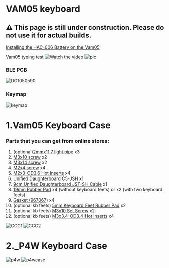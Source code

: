 # VAM05 keyboard
## ⚠️ This page is still under construction. Please do not use it for actual builds.

[Installing the HAC-006 Battery on the Vam05](https://www.youtube.com/watch?v=nf2Lfo7mWOo)

Vam05 typing test
[![Watch the video](https://img.youtube.com/vi/Bp-iAUh05zQ/0.jpg)](https://www.youtube.com/watch?v=Bp-iAUh05zQ)
![pic](https://github.com/user-attachments/assets/a5260453-17ae-480e-a42d-b2fab93b819a)

### BLE PCB
![DO1050590](https://github.com/user-attachments/assets/90faf69d-e296-4b16-a9a9-82fabb80c278)

### Keymap
![keymap](https://github.com/user-attachments/assets/eae2b62c-9242-449d-a5a0-7853587d8611)

# 1.Vam05 Keyboard Case
### Parts that you can get from online stores:
1. (optional)[2mmx11.7 light pipe](https://www.aliexpress.com/item/1005006222625168.html?spm=a2g0o.detail.pcDetailBottomMoreOtherSeller.4.72f2NftKNftKTH&gps-id=pcDetailBottomMoreOtherSeller&scm=1007.40196.439370.0&scm_id=1007.40196.439370.0&scm-url=1007.40196.439370.0&pvid=b57cd1a0-8e76-4e38-8b3b-5f4d05b64347&_t=gps-id:pcDetailBottomMoreOtherSeller,scm-url:1007.40196.439370.0,pvid:b57cd1a0-8e76-4e38-8b3b-5f4d05b64347,tpp_buckets:668%232846%238115%232000&pdp_ext_f=%7B%22order%22%3A%2219%22%2C%22eval%22%3A%221%22%2C%22sceneId%22%3A%2230050%22%7D&pdp_npi=4%40dis%21GBP%211.28%211.28%21%21%2112.10%2112.10%21%4021038e1e17494784789748290eae03%2112000036349580327%21rec%21UK%216343852343%21X&utparam-url=scene%3ApcDetailBottomMoreOtherSeller%7Cquery_from%3A) x3 
2. [M3x10 screw](https://www.aliexpress.com/item/1005004179534786.html?spm=a2g0o.productlist.main.10.eea5493f4uoFC4&aem_p4p_detail=202506080202543719277579238900003490342&algo_pvid=32611623-4362-4cad-b20e-9a435ddd85e5&algo_exp_id=32611623-4362-4cad-b20e-9a435ddd85e5-9&pdp_ext_f=%7B%22order%22%3A%22456%22%2C%22eval%22%3A%221%22%7D&pdp_npi=4%40dis%21GBP%211.24%210.81%21%21%211.63%211.06%21%402103864c17493733743022032e7a1c%2112000028300654706%21sea%21UK%216343852343%21X&curPageLogUid=oarhR68vySRO&utparam-url=scene%3Asearch%7Cquery_from%3A&search_p4p_id=202506080202543719277579238900003490342_3) x2
3. [M3x14 screw](https://www.aliexpress.com/item/1005004179534786.html?spm=a2g0o.productlist.main.10.eea5493f4uoFC4&aem_p4p_detail=202506080202543719277579238900003490342&algo_pvid=32611623-4362-4cad-b20e-9a435ddd85e5&algo_exp_id=32611623-4362-4cad-b20e-9a435ddd85e5-9&pdp_ext_f=%7B%22order%22%3A%22456%22%2C%22eval%22%3A%221%22%7D&pdp_npi=4%40dis%21GBP%211.24%210.81%21%21%211.63%211.06%21%402103864c17493733743022032e7a1c%2112000028300654706%21sea%21UK%216343852343%21X&curPageLogUid=oarhR68vySRO&utparam-url=scene%3Asearch%7Cquery_from%3A&search_p4p_id=202506080202543719277579238900003490342_3) x2
4. [M2x4 screw](https://www.aliexpress.com/item/1005004179534786.html?spm=a2g0o.productlist.main.10.eea5493f4uoFC4&aem_p4p_detail=202506080202543719277579238900003490342&algo_pvid=32611623-4362-4cad-b20e-9a435ddd85e5&algo_exp_id=32611623-4362-4cad-b20e-9a435ddd85e5-9&pdp_ext_f=%7B%22order%22%3A%22456%22%2C%22eval%22%3A%221%22%7D&pdp_npi=4%40dis%21GBP%211.24%210.81%21%21%211.63%211.06%21%402103864c17493733743022032e7a1c%2112000028300654706%21sea%21UK%216343852343%21X&curPageLogUid=oarhR68vySRO&utparam-url=scene%3Asearch%7Cquery_from%3A&search_p4p_id=202506080202543719277579238900003490342_3) x4
5. [M2x3-OD3.6 Hot Inserts](https://www.aliexpress.com/item/1005008173116098.html?spm=a2g0o.productlist.main.27.16f742ddP3Dxac&algo_pvid=0991217f-d625-48ab-b44c-828bdd279fa0&algo_exp_id=0991217f-d625-48ab-b44c-828bdd279fa0-26&pdp_ext_f=%7B%22order%22%3A%2215%22%2C%22eval%22%3A%221%22%7D&pdp_npi=4%40dis%21GBP%212.85%212.85%21%21%213.76%213.76%21%402103956a17493732729253693e0789%2112000044101064070%21sea%21UK%216343852343%21X&curPageLogUid=EfNCatfwjrDD&utparam-url=scene%3Asearch%7Cquery_from%3A) x4
6. [Unified Daughterboard C5-JSH](https://42keebs.eu/shop/parts/unified-daughterboard-udb-c3-c4-c5/?attribute_version=C5%20JSH) x1
7. [9cm Unified Daughterboard JST-SH Cable](https://42keebs.eu/shop/parts/unified-daughterboard-jst-sh-cable/?attribute_length=9%20cm) x1
8. [19mm Rubber Pad](https://www.aliexpress.com/item/1005004298624587.html?src=google&pdp_npi=4%40dis!GBP!0.54!0.46!!!!!%40!12000028674693772!ppc!!!&src=google&albch=shopping&acnt=494-037-6276&isdl=y&slnk=&plac=&mtctp=&albbt=Google_7_shopping&aff_platform=google&aff_short_key=UneMJZVf&gclsrc=aw.ds&&albagn=888888&&ds_e_adid=&ds_e_matchtype=&ds_e_device=c&ds_e_network=x&ds_e_product_group_id=&ds_e_product_id=en1005004298624587&ds_e_product_merchant_id=565165598&ds_e_product_country=GB&ds_e_product_language=en&ds_e_product_channel=online&ds_e_product_store_id=&ds_url_v=2&albcp=17859500389&albag=&isSmbAutoCall=false&needSmbHouyi=false&gad_source=1&gad_campaignid=17190468917&gbraid=0AAAAADznYb8KaOKPenGSUBswWNehJT6PA&gclid=CjwKCAjw6ZTCBhBOEiwAqfwJd7O7pL7HvBeurTEP--vj6i6Jlp-SyW1xKuFxrvgk1NIXmTPEtil0yRoCqKcQAvD_BwE) x4 (without keyboard feets) or x2 (with two keyboard feets)
9. [Gasket (967067)](https://www.aliexpress.com/item/1005008153965037.html?spm=a2g0o.productlist.main.4.6853nXL3nXL3y1&algo_pvid=632dd66e-0616-451a-a85a-3c5eb73ffb1f&algo_exp_id=632dd66e-0616-451a-a85a-3c5eb73ffb1f-3&pdp_ext_f=%7B%22order%22%3A%222%22%2C%22eval%22%3A%221%22%7D&pdp_npi=4%40dis%21GBP%212.09%212.09%21%21%2119.78%2119.78%21%40211b80d117494807402092207eed17%2112000044014932651%21sea%21UK%216338142563%21X&curPageLogUid=JsAxes6uRvns&utparam-url=scene%3Asearch%7Cquery_from%3A) x4
10. (optional kb feets) [5mm Keyboard Feet Rubber Pad](https://www.aliexpress.com/item/1005002619943801.html?src=google&pdp_npi=4%40dis!GBP!1.18!1.18!!!!!%40!12000037722193572!ppc!!!&src=google&albch=shopping&acnt=742-864-1166&isdl=y&slnk=&plac=&mtctp=&albbt=Google_7_shopping&aff_platform=google&aff_short_key=UneMJZVf&gclsrc=aw.ds&&albagn=888888&&ds_e_adid=&ds_e_matchtype=&ds_e_device=c&ds_e_network=x&ds_e_product_group_id=&ds_e_product_id=en1005002619943801&ds_e_product_merchant_id=108132440&ds_e_product_country=GB&ds_e_product_language=en&ds_e_product_channel=online&ds_e_product_store_id=&ds_url_v=2&albcp=22583283287&albag=&isSmbAutoCall=false&needSmbHouyi=false&gad_source=1&gad_campaignid=22586945239&gbraid=0AAAAA99aYpeU3h1B1xGbIw34ADbJ-Poqz&gclid=CjwKCAjw6ZTCBhBOEiwAqfwJd_1dLIztRK_0vXsYjuUWDCpkPY8V85Yg4SDP4u7I4Bk-Bxt5cx8qHhoCogwQAvD_BwE) x2
12.  (optional kb feets) [M3x10 Set Screw](https://www.aliexpress.com/item/1005007437626242.html?spm=a2g0o.productlist.main.22.4c19w4v2w4v2g4&aem_p4p_detail=20250608025039873944920309600003615029&algo_pvid=44a50d37-4160-4f56-9012-2e59d60d9047&algo_exp_id=44a50d37-4160-4f56-9012-2e59d60d9047-21&pdp_ext_f=%7B%22order%22%3A%2232%22%2C%22eval%22%3A%221%22%7D&pdp_npi=4%40dis%21GBP%211.31%210.84%21%21%2112.38%217.92%21%40211b876e17493762390884258e6b68%2112000040753488267%21sea%21UK%216343852343%21X&curPageLogUid=ccn7W1sXQhma&utparam-url=scene%3Asearch%7Cquery_from%3A&search_p4p_id=20250608025039873944920309600003615029_6) x2
13.  (optional kb feets) [M3x3.4-OD3.4 Hot Inserts](https://www.aliexpress.com/item/1005006356290627.html?spm=a2g0o.productlist.main.22.1e0c1e17ovnVzX&aem_p4p_detail=202506080256245446359631005480003144335&algo_pvid=7fe0e115-bddb-432a-8fcb-87697665dff4&algo_exp_id=7fe0e115-bddb-432a-8fcb-87697665dff4-21&pdp_ext_f=%7B%22order%22%3A%2258%22%2C%22eval%22%3A%221%22%7D&pdp_npi=4%40dis%21GBP%213.36%213.36%21%21%2131.78%2131.78%21%40211b815c17493765844335926ef92f%2112000036872725928%21sea%21UK%216343852343%21X&curPageLogUid=gBrvpEZXizcT&utparam-url=scene%3Asearch%7Cquery_from%3A&search_p4p_id=202506080256245446359631005480003144335_6) x4

![CCC1](https://github.com/user-attachments/assets/64db1936-0225-4a75-ba63-46c4045e9729)
![CCC2](https://github.com/user-attachments/assets/0fa6f59f-3934-443f-853b-fd58100480dd)


# 2._P4W Keyboard Case
![p4w](https://github.com/user-attachments/assets/e9e42f7d-7e36-42e9-8eb2-f778de7d3805)
![p4wcase](https://github.com/user-attachments/assets/012ec113-af00-4234-afff-6ddd71f523d8)
